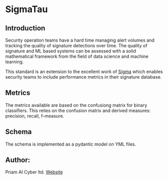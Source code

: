 # SigmaTau

## Introduction

Security operation teams have a hard time managing alert volumes and tracking the quality 
of signature detections over time.
The quality of signature and ML based systems can be assessed with a solid mathematical 
framework from 
the field of data science and machine learning.

This standard is an extension to the excellent work of [Sigma](https://github.com/SigmaHQ/sigma) 
which enables security teams to include performance metrics in their signature database.

## Metrics
The metrics available are based on the confusiong matrix for binary classifiers.
This relies on the confusion matrix and derived measures: precision, recall, f-measure.

## Schema
The schema is implemented as a pydantic model on YML files.

## Author:

Priam AI Cyber ltd.
[Website](https://priam.ai)





